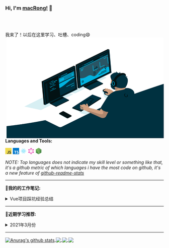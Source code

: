 ### Hi, I'm [macRong!](https://www.shengshui.com) 👋

<br />
<br />

我来了！以后在这里学习、吐槽、coding😄
  <img align="right" alt="GIF" src="https://github.com/macRong/macRong/blob/main/Resource/coding.gif?raw=true" width="500" height="320" />

**Languages and Tools:**  

<code><img height="20" src="https://raw.githubusercontent.com/github/explore/80688e429a7d4ef2fca1e82350fe8e3517d3494d/topics/javascript/javascript.png"></code>
<code><img height="20" src="https://raw.githubusercontent.com/github/explore/80688e429a7d4ef2fca1e82350fe8e3517d3494d/topics/typescript/typescript.png"></code>
<code><img height="20" src="https://raw.githubusercontent.com/github/explore/80688e429a7d4ef2fca1e82350fe8e3517d3494d/topics/react/react.png"></code>
<code><img height="20" src="https://raw.githubusercontent.com/github/explore/5c058a388828bb5fde0bcafd4bc867b5bb3f26f3/topics/graphql/graphql.png"></code>
<code><img height="20" src="https://raw.githubusercontent.com/github/explore/80688e429a7d4ef2fca1e82350fe8e3517d3494d/topics/nodejs/nodejs.png"></code>    

<!--- 
  if you have forked this to use on your profile, 
  Change the `github-readme-stats.anuraghazra1.vercel.app` to `github-readme-stats.vercel.app` 
--->

<!-- Change the `github-readme-stats.anuraghazra1.vercel.app` to `github-readme-stats.vercel.app`  -->

*NOTE: Top languages does not indicate my skill level or something like that, it's a github metric of which languages i have the most code on github, it's a new feature of [github-readme-stats](https://github.com/anuraghazra/github-readme-stats)*


-------
 📝**我的的工作笔记:**
<details style="cursor: pointer;">
  <summary>Vue项目踩坑经验总结</summary>
  <div style="width: 98%; margin: 0 auto">
<ul>
<li><a href="https://juejin.cn/post/6844904013666713607">Vue实现base64编码图片间的切换</a></li>
<li><a href="https://juejin.cn/post/6844904008016986120">Vue实现图片与文字混输</a></li>
</ul>
  </div>
</details>

---

 📑**近期学习推荐:**
 <details style="cursor: pointer;">
  <summary>2021年3月份</summary>
  <div style="width: 98%; margin: 0 auto">
<ul>
<li><a href="https://juejin.cn/post/6939778440635613215">Flutter热重载 </a></li>
<li><a href="https://juejin.cn/post/6939696911788507150"> iOS摸鱼周报 第六期 </a></li>
</ul>
  </div>
</details>

---

<a href="https://github.com/anuraghazra/github-readme-stats">
  <img align="center" src="https://github-readme-stats.anuraghazra1.vercel.app/api?username=anuraghazra&show_icons=true&include_all_commits=true&theme=material-palenight" alt="Anurag's github stats" />
</a>
<a href="https://github.com/anuraghazra/github-readme-stats">
  <!-- Change the `github-readme-stats.anuraghazra1.vercel.app` to `github-readme-stats.vercel.app`  -->
  <img align="center" src="https://github-readme-stats.anuraghazra1.vercel.app/api/top-langs/?username=anuraghazra&layout=compact&theme=material-palenight" />
</a>

<a href="https://github.com/anuraghazra/github-readme-stats">
  <!-- Change the `github-readme-stats.anuraghazra1.vercel.app` to `github-readme-stats.vercel.app`  -->
  <img align="center" src="https://github-readme-stats.anuraghazra1.vercel.app/api/pin/?username=anuraghazra&repo=github-readme-stats&theme=material-palenight" />
</a>    
<a href="https://github.com/anuraghazra/anuraghazra.github.io">
  <!-- Change the `github-readme-stats.anuraghazra1.vercel.app` to `github-readme-stats.vercel.app`  -->
  <img align="center" src="https://github-readme-stats.anuraghazra1.vercel.app/api/pin/?username=anuraghazra&repo=anuraghazra.github.io&theme=material-palenight" />
</a>
